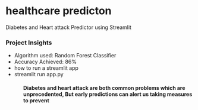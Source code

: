 # healthcare predicton
Diabetes and Heart attack Predictor using Streamlit

<h3> Project Insights </h3>
<ul>
   <li> Algorithm used: Random Forest Classifier </li>
   <li> Accuracy Achieved: 86% </li>
   <li> how to run a streamlit app </li>
   <li> streamlit run app.py </li>
  <ul>
<h4> Diabetes and heart attack are both common problems which are unprecedented, But early predictions can alert us taking measures to prevent  </h4>
    
